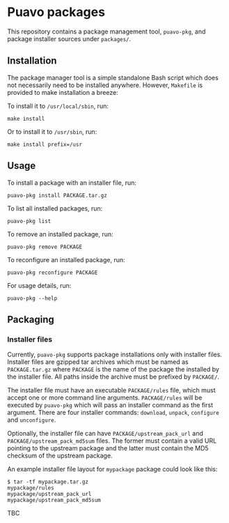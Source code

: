 # Puavo packages

This repository contains a package management tool, ``puavo-pkg``, and
package installer sources under ``packages/``.



## Installation

The package manager tool is a simple standalone Bash script which does
not necessarily need to be installed anywhere. However, ``Makefile`` is
provided to make installation a breeze:

To install it to ``/usr/local/sbin``, run:

    make install

Or to install it to ``/usr/sbin``, run:

    make install prefix=/usr



## Usage

To install a package with an installer file, run:

    puavo-pkg install PACKAGE.tar.gz

To list all installed packages, run:

    puavo-pkg list

To remove an installed package, run:

    puavo-pkg remove PACKAGE

To reconfigure an installed package, run:

    puavo-pkg reconfigure PACKAGE

For usage details, run:

    puavo-pkg --help



## Packaging

### Installer files

Currently, ``puavo-pkg`` supports package installations only with
installer files. Installer files are gzipped tar archives which must be
named as ``PACKAGE.tar.gz`` where ``PACKAGE`` is the name of the package
the installed by the installer file. All paths inside the archive must
be prefixed by ``PACKAGE/``.

The installer file must have an executable ``PACKAGE/rules`` file, which
must accept one or more command line arguments. ``PACKAGE/rules`` will
be executed by ``puavo-pkg`` which will pass an installer command as the
first argument. There are four installer commands: ``download``,
``unpack``, ``configure`` and ``unconfigure``.

Optionally, the installer file can have ``PACKAGE/upstream_pack_url``
and ``PACKAGE/upstream_pack_md5sum`` files. The former must contain a
valid URL pointing to the upstream package and the latter must contain
the MD5 checksum of the upstream package.

An example installer file layout for ``mypackage`` package could look
like this:

    $ tar -tf mypackage.tar.gz
    mypackage/rules
    mypackage/upstream_pack_url
    mypackage/upstream_pack_md5sum

TBC